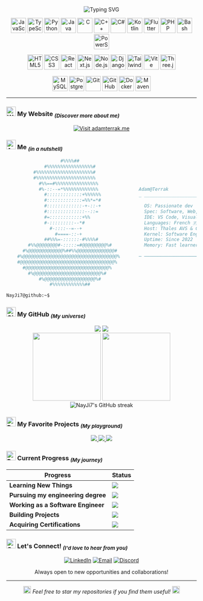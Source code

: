 <div align="center">
  <img src="https://readme-typing-svg.herokuapp.com?font=Fira+Code&size=40&duration=3000&pause=1000&color=00D9FF&center=true&vCenter=true&width=500&lines=Hello,+World!;Welcome+to+my+Github.;Enjoy+Exploring!" alt="Typing SVG" />
</div>

<div align="center">

<a href="https://developer.mozilla.org/en-US/docs/Web/JavaScript" target="_blank"><img src="https://cdn.jsdelivr.net/gh/devicons/devicon/icons/javascript/javascript-original.svg" height="40" alt="JavaScript" /></a>
<a href="https://www.typescriptlang.org/" target="_blank"><img src="https://cdn.jsdelivr.net/gh/devicons/devicon/icons/typescript/typescript-original.svg" height="40" alt="TypeScript" /></a>
<a href="https://www.python.org/" target="_blank"><img src="https://cdn.jsdelivr.net/gh/devicons/devicon/icons/python/python-original.svg" height="40" alt="Python" /></a>
<a href="https://www.oracle.com/java/" target="_blank"><img src="https://cdn.jsdelivr.net/gh/devicons/devicon/icons/java/java-original.svg" height="40" alt="Java" /></a>
<a href="https://en.wikipedia.org/wiki/C_(programming_language)" target="_blank"><img src="https://cdn.jsdelivr.net/gh/devicons/devicon/icons/c/c-original.svg" height="40" alt="C" /></a>
<a href="https://isocpp.org/" target="_blank"><img src="https://cdn.jsdelivr.net/gh/devicons/devicon/icons/cplusplus/cplusplus-original.svg" height="40" alt="C++" /></a>
<a href="https://docs.microsoft.com/en-us/dotnet/csharp/" target="_blank"><img src="https://cdn.jsdelivr.net/gh/devicons/devicon/icons/csharp/csharp-original.svg" height="40" alt="C#" /></a>
<a href="https://kotlinlang.org/" target="_blank"><img src="https://cdn.jsdelivr.net/gh/devicons/devicon/icons/kotlin/kotlin-original.svg" height="40" alt="Kotlin" /></a>
<a href="https://flutter.dev/" target="_blank"><img src="https://cdn.jsdelivr.net/gh/devicons/devicon/icons/flutter/flutter-original.svg" height="40" alt="Flutter" /></a>
<a href="https://www.php.net/" target="_blank"><img src="https://cdn.jsdelivr.net/gh/devicons/devicon/icons/php/php-original.svg" height="40" alt="PHP" /></a>
<a href="https://www.gnu.org/software/bash/" target="_blank"><img src="https://cdn.jsdelivr.net/gh/devicons/devicon/icons/bash/bash-original.svg" height="40" alt="Bash" /></a>
<a href="https://docs.microsoft.com/en-us/powershell/" target="_blank"><img src="https://cdn.jsdelivr.net/gh/devicons/devicon/icons/powershell/powershell-original.svg" height="40" alt="PowerShell" /></a>

<a href="https://developer.mozilla.org/en-US/docs/Web/HTML" target="_blank"><img src="https://cdn.jsdelivr.net/gh/devicons/devicon/icons/html5/html5-original.svg" height="40" alt="HTML5" /></a>
<a href="https://developer.mozilla.org/en-US/docs/Web/CSS" target="_blank"><img src="https://cdn.jsdelivr.net/gh/devicons/devicon/icons/css3/css3-original.svg" height="40" alt="CSS3" /></a>
<a href="https://reactjs.org/" target="_blank"><img src="https://cdn.jsdelivr.net/gh/devicons/devicon/icons/react/react-original.svg" height="40" alt="React" /></a>
<a href="https://nextjs.org/" target="_blank"><img src="https://cdn.jsdelivr.net/gh/devicons/devicon/icons/nextjs/nextjs-original.svg" height="40" alt="Next.js" /></a>
<a href="https://nodejs.org/" target="_blank"><img src="https://cdn.jsdelivr.net/gh/devicons/devicon/icons/nodejs/nodejs-original.svg" height="40" alt="Node.js" /></a>
<a href="https://www.djangoproject.com/" target="_blank"><img src="https://cdn.jsdelivr.net/gh/devicons/devicon/icons/django/django-plain.svg" height="40" alt="Django" /></a>
<a href="https://tailwindcss.com/" target="_blank"><img src="https://cdn.jsdelivr.net/gh/devicons/devicon/icons/tailwindcss/tailwindcss-original.svg" height="40" alt="TailwindCSS" /></a>
<a href="https://vitejs.dev/" target="_blank"><img src="https://cdn.jsdelivr.net/gh/devicons/devicon/icons/vitejs/vitejs-original.svg" height="40" alt="Vite" /></a>
<a href="https://threejs.org/" target="_blank"><img src="https://cdn.jsdelivr.net/gh/devicons/devicon/icons/threejs/threejs-original.svg" height="40" alt="Three.js" /></a>

<a href="https://www.mysql.com/" target="_blank"><img src="https://cdn.jsdelivr.net/gh/devicons/devicon/icons/mysql/mysql-original.svg" height="40" alt="MySQL" /></a>
<a href="https://www.postgresql.org/" target="_blank"><img src="https://cdn.jsdelivr.net/gh/devicons/devicon/icons/postgresql/postgresql-original.svg" height="40" alt="PostgreSQL" /></a>
<a href="https://git-scm.com/" target="_blank"><img src="https://cdn.jsdelivr.net/gh/devicons/devicon/icons/git/git-original.svg" height="40" alt="Git" /></a>
<a href="https://github.com/" target="_blank"><img src="https://cdn.jsdelivr.net/gh/devicons/devicon/icons/github/github-original.svg" height="40" alt="GitHub" /></a>
<a href="https://www.docker.com/" target="_blank"><img src="https://cdn.jsdelivr.net/gh/devicons/devicon/icons/docker/docker-original.svg" height="40" alt="Docker" /></a>
<a href="https://maven.apache.org/" target="_blank"><img src="https://cdn.jsdelivr.net/gh/devicons/devicon/icons/apache/apache-original.svg" height="40" alt="Maven" /></a>

</div>

---

### <img src="https://raw.githubusercontent.com/NayJi7/AdamOS/refs/heads/main/public/icon.png?token=GHSAT0AAAAAADITEAXNNEVHUPZYW42SCBBK2GLFQBA" alt="Website" width="25" height="25" /> My Website <sub>*(Discover more about me)*</sub>

<div align="center">
  <a href="https://adamterrak.me" target="_blank">
    <img src="https://img.shields.io/badge/🌐_adamterrak.me-Visit_My_Website-00D9FF?style=for-the-badge&logo=globe&logoColor=white" alt="Visit adamterrak.me" />
  </a>
</div>

### <img src="https://raw.githubusercontent.com/Tarikul-Islam-Anik/Animated-Fluent-Emojis/master/Emojis/People/Technologist.png" alt="About" width="25" height="25" /> Me <sub>*(in a nutshell)*</sub>

```bash
                    #%%%%##
              #%%%%%%%%%%%%%%%%%#
          #%%%%%%%%%%%%%%%%%%%%%#
          #%%%%%%%%%%%%%%%%%%%%%%                
            #%%==#%%%%%%%%%%%%%%%%               
            #%-::--=*%%%%%%%%%%%%%               Adam@Terrak
              #:::::::::::::+%%%%%%              _ __________________________________________ _ __ _
              #:::::::::::::=%%*=*#              
              #:::::::::::::-+-::-+                OS: Passionate dev
              #::::::::::::::--::=                 Spec: Software, Web, Mobile, AI
              #=::::::::::::+%%                    IDE: VS Code, Visual Studio, Android Studio
              #-:::::::::--*#                      Languages: French 🇫🇷, English 🇺🇸, Arabic 🇲🇦
                #-::::--=--+                       Host: Thales AVS & CyTech, in France
                  #====-::-+                       Kernel: Software Engineering Student Apprentice
              ##%%%=-::::::-#%%%%#                 Uptime: Since 2022
        #%%@@@@@@@@#-:::::=#@@@@@@@@@%#            Memory: Fast learner, Avid searcher
      #%@@@@@@@@@@@@@%##%%@@@@@@@@@@@@@@#        
    #%@@@@@@@@@@@@@@@@@@@@@@@@@@@@@@@@@@@%       ─ ────────────────────────────────────────── ─ ── ─
    #@@@@@@@@@@@@@@@@@@@@@@@@@@@@@@@@@@@%
      #@@@@@@@@@@@@@@@@@@@@@@@@@@@@@@@%
        #%@@@@@@@@@@@@@@@@@@@@@@@@@%#
            #%@@@@@@@@@@@@@@@@@@@%#
                #%%%%%%%%%%%%##

NayJi7@github:~$
```


### <img src="https://cdn.jsdelivr.net/gh/devicons/devicon/icons/github/github-original.svg" alt="GitHub" width="25" height="25" /> My GitHub <sub>*(My universe)*</sub>

<div align="center">
  <img src="https://img.shields.io/github/followers/NayJi7?style=flat-square&logo=github&color=00D9FF&label=Followers" />
  <img src="https://komarev.com/ghpvc/?username=NayJi7&color=00D9FF&style=flat-square&label=Profile+Views" />
</div>

<div align="center">
  <img height="180em" src="https://github-readme-stats-sigma-five.vercel.app/api?username=NayJi7&show_icons=true&theme=tokyonight&include_all_commits=true&count_private=true&hide_border=true&cache_seconds=86400"/>
  <img height="180em" src="https://github-readme-stats-sigma-five.vercel.app/api/top-langs/?username=NayJi7&layout=compact&theme=tokyonight&hide_border=true&langs_count=6&cache_seconds=86400"/>
</div>

<div align="center">
  <img src="https://streak-stats.demolab.com/?user=NayJi7&theme=tokyonight&hide_border=true" alt="NayJi7's GitHub streak"/>
</div>


### <img src="https://cdn.jsdelivr.net/gh/devicons/devicon/icons/git/git-original.svg" alt="Projects" width="25" height="25" /> My Favorite Projects <sub>*(My playground)*</sub>

<div align="center">
  <a href="https://github.com/NayJi7/SecureSync">
    <img src="https://github-readme-stats-sigma-five.vercel.app/api/pin/?username=NayJi7&repo=SecureSync&theme=tokyonight&hide_border=true&cache_seconds=86400" />
  </a>
  <a href="https://github.com/NayJi7/c-pokemon">
    <img src="https://github-readme-stats-sigma-five.vercel.app/api/pin/?username=NayJi7&repo=c-pokemon&theme=tokyonight&hide_border=true&cache_seconds=86400" />
  </a>
  <a href="https://github.com/NayJi7/CyCalendar">
    <img src="https://github-readme-stats-sigma-five.vercel.app/api/pin/?username=NayJi7&repo=CyCalendar&theme=tokyonight&hide_border=true&cache_seconds=86400" />
  </a>
</div>


### <img src="https://raw.githubusercontent.com/Tarikul-Islam-Anik/Animated-Fluent-Emojis/master/Emojis/Travel%20and%20places/Star.png" alt="Progress" width="25" height="25" /> Current Progress <sub>*(My journey)*</sub>

<div align="center">

| Progress | Status |
|----------|--------|
| **Learning New Things** | ![](https://progress-bar.xyz/99?width=400&show_text=false&style=neo-glass&progress_color=bf91f3) |
| **Pursuing my engineering degree** | ![](https://progress-bar.xyz/85?width=400&show_text=false&style=neo-glass&progress_color=bf91f3) |
| **Working as a Software Engineer** | ![](https://progress-bar.xyz/90?width=400&show_text=false&style=neo-glass&progress_color=bf91f3) |
| **Building Projects** | ![](https://progress-bar.xyz/70?width=400&show_text=false&style=neo-glass&progress_color=bf91f3) |
| **Acquiring Certifications** | ![](https://progress-bar.xyz/40?width=400&show_text=false&style=neo-glass&progress_color=bf91f3) |

</div>


### <img src="https://raw.githubusercontent.com/Tarikul-Islam-Anik/Animated-Fluent-Emojis/master/Emojis/Hand%20gestures/Handshake.png" alt="Connect" width="25" height="25" /> Let's Connect! <sub>*(I'd love to hear from you)*</sub>

<div align="center">

[![LinkedIn](https://img.shields.io/badge/LinkedIn-0077B5?style=for-the-badge&logo=linkedin&logoColor=white)](https://www.linkedin.com/in/adam-terrak-15a65729b/)
[![Email](https://img.shields.io/badge/Email-D14836?style=for-the-badge&logo=gmail&logoColor=white)](mailto:contact@adamterrak.me)
[![Discord](https://img.shields.io/badge/Discord-7289DA?style=for-the-badge&logo=discord&logoColor=white)](https://discord.com/users/nay.ji)

<p>Always open to new opportunities and collaborations!</p>

</div>

---

<div align="center">
  <i><img src="https://raw.githubusercontent.com/Tarikul-Islam-Anik/Animated-Fluent-Emojis/master/Emojis/Travel%20and%20places/Star.png" alt="Star" width="20" height="20" /> Feel free to star my repositories if you find them useful! <img src="https://raw.githubusercontent.com/Tarikul-Islam-Anik/Animated-Fluent-Emojis/master/Emojis/Travel%20and%20places/Star.png" alt="Star" width="20" height="20" /></i>
</div>
